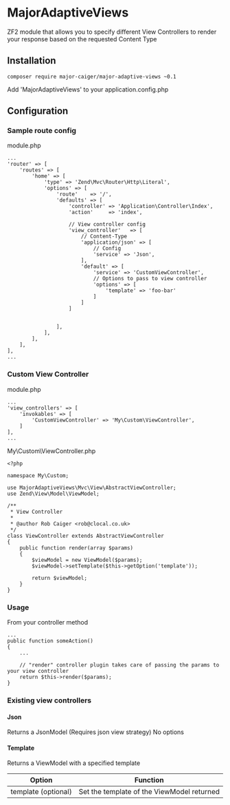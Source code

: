 # MajorAdaptiveViews
ZF2 module that allows you to specify different View Controllers to render your response based on the requested Content Type

## Installation

    composer require major-caiger/major-adaptive-views ~0.1

Add 'MajorAdaptiveViews' to your application.config.php

## Configuration
### Sample route config
module.php

    ...
    'router' => [
        'routes' => [
            'home' => [
                'type' => 'Zend\Mvc\Router\Http\Literal',
                'options' => [
                    'route'    => '/',
                    'defaults' => [
                        'controller' => 'Application\Controller\Index',
                        'action'     => 'index',
    
                        // View controller config
                        'view_controller'   => [
                            // Content-Type
                            'application/json' => [
                                // Config
                                'service' => 'Json',
                            ],
                            'default' => [
                                'service' => 'CustomViewController',
                                // Options to pass to view controller
                                'options' => [
                                    'template' => 'foo-bar'
                                ]
                            ]
                        ]


                    ],
                ],
            ],
        ],
    ],
    ...

### Custom View Controller
module.php

    ...
    'view_controllers' => [
        'invokables' => [
            'CustomViewController' => 'My\Custom\ViewController',
        ]
    ],
    ...

My\Custom\ViewController.php

    <?php
    
    namespace My\Custom;
    
    use MajorAdaptiveViews\Mvc\View\AbstractViewController;
    use Zend\View\Model\ViewModel;
    
    /**
     * View Controller
     *
     * @author Rob Caiger <rob@clocal.co.uk>
     */
    class ViewController extends AbstractViewController
    {
        public function render(array $params)
        {
            $viewModel = new ViewModel($params);
            $viewModel->setTemplate($this->getOption('template'));
    
            return $viewModel;
        }
    }

### Usage
From your controller method

    ...
    public function someAction()
    {
        ...

        // "render" controller plugin takes care of passing the params to your view controller
        return $this->render($params);
    }
    
### Existing view controllers
#### Json
Returns a JsonModel (Requires json view strategy)
No options

#### Template
Returns a ViewModel with a specified template

| Option | Function |
| ------------- | ------------- |
| template (optional) | Set the template of the ViewModel returned |